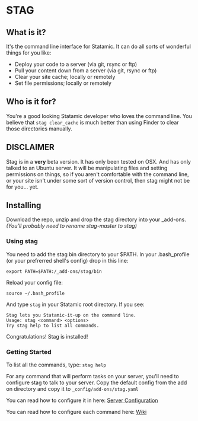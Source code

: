 # STAG

## What is it?
It's the command line interface for Statamic. It can do all sorts of
wonderful things for you like:

- Deploy your code to a server (via git, rsync or ftp)
- Pull your content down from a server (via git, rsync or ftp)
- Clear your site cache; locally or remotely
- Set file permissions; locally or remotely

## Who is it for?
You're a good looking Statamic developer who loves the command line. You
believe that `stag clear_cache` is much better than using Finder to
clear those directories manually.

## DISCLAIMER
Stag is in a **very** beta version. It has only been tested on OSX. And has
only talked to an Ubuntu server. It will be manipulating files and
setting permissions on things, so if you aren't comfortable with the
command line, or your site isn't under some sort of version control,
then stag might not be for you... yet.

## Installing
Download the repo, unzip and drop the stag directory into your
\_add-ons. _(You'll probably need to rename stag-master to stag)_

### Using stag
You need to add the stag bin directory to your $PATH. In your
.bash_profile (or your prefrerred shell's config) drop in this line:

```
export PATH=$PATH:/_add-ons/stag/bin
```

Reload your config file:

```
source ~/.bash_profile
```

And type `stag` in your Statamic root directory. If you see:

```
Stag lets you Statamic-it-up on the command line.
Usage: stag <command> <options>
Try stag help to list all commands.
```
Congratulations! Stag is installed!

### Getting Started
To list all the commands, type: `stag help`

For any command that will perform tasks on your server, you'll need to
configure stag to talk to your server. Copy the default config from the
add on directory and copy it to `_config/add-ons/stag.yaml`

You can read how to configure it in here: [Server
Configuration](https://github.com/thisbythem/stag/wiki/Server-Configuration)

You can read how to configure each command here:
[Wiki](https://github.com/thisbythem/stag/wiki)
